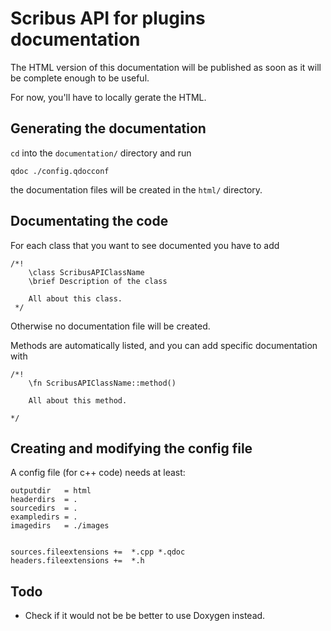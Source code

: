 # Scribus API for plugins documentation

The HTML version of this documentation will be published as soon as it will be complete enough to be useful.

For now, you'll have to locally gerate the HTML.

## Generating the documentation

`cd` into the `documentation/` directory and run

    qdoc ./config.qdocconf

the documentation files will be created in the `html/` directory.

## Documentating the code

For each class that you want to see documented you have to add

    /*!
        \class ScribusAPIClassName
        \brief Description of the class

        All about this class.
     */

Otherwise no documentation file will be created.

Methods are automatically listed, and you can add specific documentation with

    /*!
        \fn ScribusAPIClassName::method()

        All about this method.

    */

## Creating and modifying the config file

A config file (for c++ code) needs at least:


    outputdir   = html
    headerdirs  = .
    sourcedirs  = .
    exampledirs = .
    imagedirs   = ./images


    sources.fileextensions +=  *.cpp *.qdoc
    headers.fileextensions +=  *.h

## Todo

- Check if it would not be be better to use Doxygen instead.
